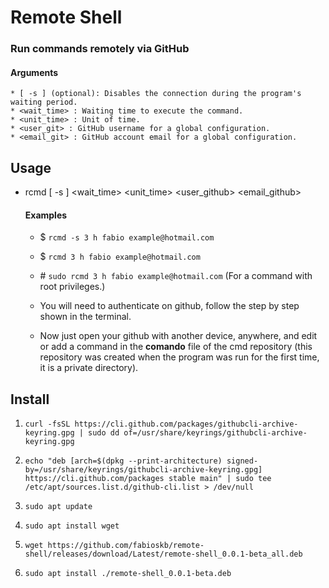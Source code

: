 # Remote Shell
### Run commands remotely via GitHub
#### Arguments
    * [ -s ] (optional): Disables the connection during the program's waiting period.
    * <wait_time> : Waiting time to execute the command.
    * <unit_time> : Unit of time.
    * <user_git> : GitHub username for a global configuration.
    * <email_git> : GitHub account email for a global configuration.

## Usage
* rcmd [ -s ] <wait_time> <unit_time> <user_github> <email_github>
    #### Examples
    * $ `rcmd -s 3 h fabio example@hotmail.com`
    * $ `rcmd 3 h fabio example@hotmail.com`
    * \# `sudo rcmd 3 h fabio example@hotmail.com` 
    (For a command with root privileges.)
    * You will need to authenticate on github, follow the step by step shown in the terminal.

    * Now just open your github with another device, anywhere, and edit or add a command in the **comando** file of the cmd repository (this repository was created when the program was run for the first time, it is a private directory).

## Install
1. `curl -fsSL https://cli.github.com/packages/githubcli-archive-keyring.gpg | sudo dd of=/usr/share/keyrings/githubcli-archive-keyring.gpg`

1. `echo "deb [arch=$(dpkg --print-architecture) signed-by=/usr/share/keyrings/githubcli-archive-keyring.gpg] https://cli.github.com/packages stable main" | sudo tee /etc/apt/sources.list.d/github-cli.list > /dev/null`

2. `sudo apt update`

1. `sudo apt install wget`

2. `wget https://github.com/fabioskb/remote-shell/releases/download/Latest/remote-shell_0.0.1-beta_all.deb`

3. `sudo apt install ./remote-shell_0.0.1-beta.deb`
